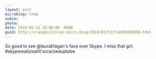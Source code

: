 ```yaml
---
layout: post
microblog: true
audio: 
photo: 
date: 2010-05-21 18:00:00 -0600
guid: http://craigmcclellan.micro.blog/2010/05/22/t14508286560.html
---
```

So good to see @laurakfagan's face over Skype.  I miss that girl. #skypereallyisallit'scrackeduptobe
